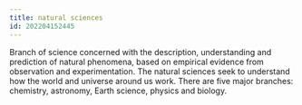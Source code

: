 ```yaml
---
title: natural sciences
id: 202204152445
---
```


Branch of science concerned with the description, understanding and prediction of natural phenomena, based on empirical evidence from observation and experimentation. The natural sciences seek to understand how the world and universe around us work. There are five major branches: chemistry, astronomy, Earth science, physics and biology.
